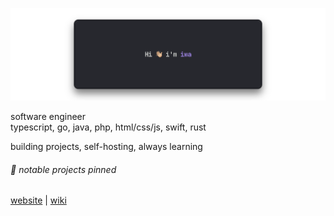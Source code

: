 ![banner](assets/banner.png "Banner")

software engineer<br/>
typescript, go, java, php, html/css/js, swift, rust

building projects, self-hosting, always learning

###### 🌱 notable projects pinned

[website](https://iwa.sh) | [wiki](https://wiki.iwa.sh/#homelab)